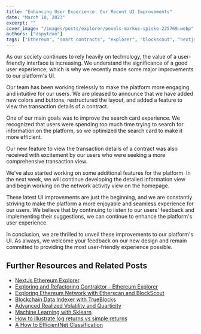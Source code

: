 ```yaml
---
title: "Enhancing User Experience: Our Recent UI Improvements"
date: "March 10, 2023"
excerpt: ""
cover_image: "/images/posts/explorer/pexels-markus-spiske-225769.webp"
authors: ["dspytdao"]
tags: ["Ethereum", "smart contracts", "explorer", "blockscout", "nextjs"]
---
```


As our society continues to rely heavily on technology, the value of a user-friendly interface is increasing. We understand the significance of a good user experience, which is why we recently made some major improvements to our platform's UI.

Our team has been working tirelessly to make the platform more engaging and intuitive for our users. We are pleased to announce that we have added new colors and buttons, restructured the layout, and added a feature to view the transaction details of a contract.

One of our main goals was to improve the search card experience. We recognized that users were spending too much time trying to search for information on the platform, so we optimized the search card to make it more efficient.

Our new feature to view the transaction details of a contract was also received with excitement by our users who were seeking a more comprehensive transaction view.

We've also started working on some additional features for the platform. In the next week, we will continue developing the detailed information view and begin working on the network activity view on the homepage.

These latest UI improvements are just the beginning, and we are constantly striving to make the platform a more enjoyable and seamless experience for our users. We believe that by continuing to listen to our users' feedback and implementing their suggestions, we can continue to enhance the platform's user experience.

In conclusion, we are thrilled to unveil these improvements to our platform's UI. As always, we welcome your feedback on our new design and remain committed to providing the most user-friendly experience possible.

## Further Resources and Related Posts

- [NextJs Ethereum Explorer](https://github.com/Pfed-prog/NextJsExplorer)
- [Exploring and Refactoring Contraktor - Ethereum Explorer](https://dspyt.com/refactoring-contraktor)
- [Exploring Ethereum Network with Etherscan and BlockScout](https://dspyt.com/exploring-ethereum)
- [Blockchain Data Indexer with TrueBlocks](https://dspyt.com/blockchain-data-indexer-with-trueblocks)
- [Advanced Realized Volatility and Quarticity](https://dspyt.com/advanced-realized-volatility-and-quarticity)
- [Machine Learning with Sklearn](https://dspyt.com/machine-learning-time-series-temperature-data-modeling)
- [How to illustrate log returns vs simple returns](https://dspyt.com/simple-returns-log-return-and-volatility-simple-introduction)
- [A How to EfficientNet Classification](https://dspyt.com/efficientnet-classification)
